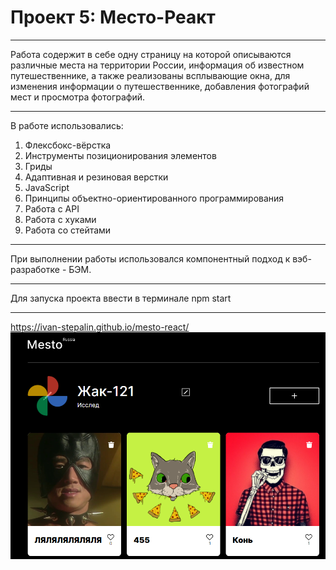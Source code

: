 # Проект 5: Место-Реакт
***
Работа содержит в себе одну страницу на которой описываются различные места на территории России, информация об известном путешественнике, а также реализованы всплывающие окна, для изменения информации о путешественнике, добавления фотографий мест и просмотра фотографий.
***
В работе использовались:
1. Флексбокс-вёрстка
2. Инструменты позиционирования элементов
3. Гриды
4. Адаптивная и резиновая верстки
5. JavaScript
8. Принципы объектно-ориентированного программирования
10. Работа с API
11. Работа с хуками
12. Работа со стейтами
***
При выполнении работы использовался компонентный подход к вэб-разработке - БЭМ.
***
Для запуска проекта ввести в терминале npm start
***
https://ivan-stepalin.github.io/mesto-react/
![alt text](/Вид_приложения.png "Вид приложения")
